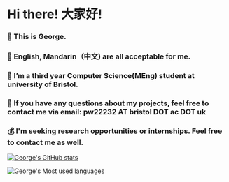 # Hi there! 大家好!
### 👋 This is George.
### 💬 English, Mandarin（中文) are all acceptable for me.
### 🔭 I’m a third year Computer Science(MEng) student at university of Bristol. 
### 📧 If you have any questions about my projects, feel free to contact me via email: pw22232 AT bristol DOT ac DOT uk
### 💰 I'm seeking research opportunities or internships. Feel free to contact me as well.


[![George's GitHub stats](https://github-readme-stats.vercel.app/api?username=pw22232&show_icons=true&theme=radical)](https://github.com/anuraghazra/github-readme-stats)

![George's Most used languages](https://github-readme-stats.vercel.app/api/top-langs?username=pw22232&show_icons=true&count_private=true&theme=gotham)


